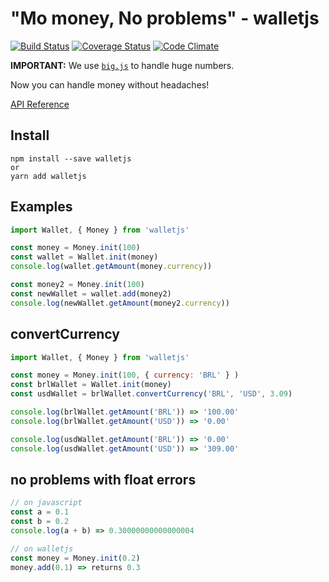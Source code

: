# "Mo money, No problems" - walletjs

[![Build Status](https://travis-ci.org/dleitee/walletjs.svg?branch=master)](https://travis-ci.org/dleitee/walletjs)
[![Coverage Status](https://coveralls.io/repos/github/dleitee/walletjs/badge.svg?branch=master)](https://coveralls.io/github/dleitee/walletjs?branch=master)
[![Code Climate](https://codeclimate.com/github/dleitee/walletjs/badges/gpa.svg)](https://codeclimate.com/github/dleitee/walletjs)

**IMPORTANT:** We use [`big.js`](https://github.com/MikeMcl/big.js/) to handle huge numbers.

Now you can handle money without headaches!

[API Reference](https://github.com/dleitee/walletjs/wiki/API-Reference)

## Install

```
npm install --save walletjs
or
yarn add walletjs
```

## Examples

```javascript
import Wallet, { Money } from 'walletjs'

const money = Money.init(100)
const wallet = Wallet.init(money)
console.log(wallet.getAmount(money.currency))

const money2 = Money.init(100)
const newWallet = wallet.add(money2)
console.log(newWallet.getAmount(money2.currency))
```

## convertCurrency

```javascript
import Wallet, { Money } from 'walletjs'

const money = Money.init(100, { currency: 'BRL' } )
const brlWallet = Wallet.init(money)
const usdWallet = brlWallet.convertCurrency('BRL', 'USD', 3.09)

console.log(brlWallet.getAmount('BRL')) => '100.00'
console.log(brlWallet.getAmount('USD')) => '0.00'

console.log(usdWallet.getAmount('BRL')) => '0.00'
console.log(usdWallet.getAmount('USD')) => '309.00'
```

## no problems with float errors
```javascript
// on javascript
const a = 0.1
const b = 0.2
console.log(a + b) => 0.30000000000000004

// on walletjs
const money = Money.init(0.2)
money.add(0.1) => returns 0.3
```


